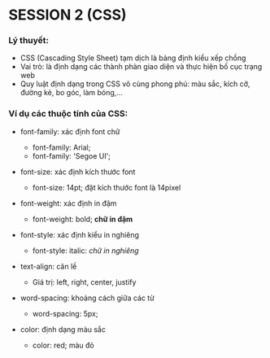 # SESSION 2 (CSS)

### Lý thuyết:
- CSS (Cascading Style Sheet) tạm dịch là bảng định kiểu xếp chồng
- Vai trò: là định dạng các thành phàn giao diện và thực hiện bố cục trạng web
- Quy luật định dạng trong CSS vô cùng phong phú: màu sắc, kích cỡ, đường kẻ, bo góc, làm bóng,...

### Ví dụ các thuộc tính của CSS:
- font-family: xác định font chữ
  - font-family: Arial;
  - font-family: 'Segoe UI';

- font-size: xác định kích thước font
  - font-size: 14pt; đặt kích thước font là 14pixel

- font-weight: xác định in đậm
  - font-weight: bold; **chữ in đậm**

- font-style: xác định kiểu in nghiêng
  - font-style: italic: *chữ in nghiêng*

- text-align: căn lề
  - Giá trị: left, right, center, justify

- word-spacing: khoảng cách giữa các từ
  - word-spacing: 5px;

- color: định dạng màu sắc
  - color: red; màu đỏ
